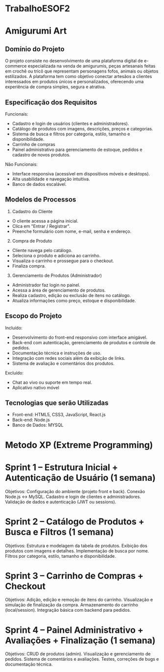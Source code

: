 # TrabalhoESOF2
# Amigurumi Art

## Domínio do Projeto
O projeto consiste no desenvolvimento de uma plataforma digital de e-commerce especializada na venda de amigurumis, peças artesanais feitas em crochê ou tricô que representam personagens fofos, animais ou objetos estilizados. A plataforma tem como objetivo conectar artesãos a clientes interessados em produtos únicos e personalizados, oferecendo uma experiência de compra simples, segura e atrativa.

## Especificação dos Requisitos
Funcionais:
- Cadastro e login de usuários (clientes e administradores).
- Catálogo de produtos com imagens, descrições, preços e categorias.
- Sistema de busca e filtros por categoria, estilo, tamanho e disponibilidade.
- Carrinho de compras
- Painel administrativo para gerenciamento de estoque, pedidos e cadastro de novos produtos.

 Não Funcionais:
- Interface responsiva (acessível em dispositivos móveis e desktops).
- Alta usabilidade e navegação intuitiva.
- Banco de dados escalável.

## Modelos de Processos
1. Cadastro do Cliente
* O cliente acessa a página inicial.
* Clica em "Entrar / Registrar".
* Preenche formulário com nome, e-mail, senha e endereço.

2. Compra de Produto
* Cliente navega pelo catálogo.
* Seleciona o produto e adiciona ao carrinho.
* Visualiza o carrinho e prossegue para o checkout.
* Finaliza compra.

3. Gerenciamento de Produtos (Administrador)
* Administrador faz login no painel.
* Acessa a área de gerenciamento de produtos.
* Realiza cadastro, edição ou exclusão de itens no catálogo.
* Atualiza informações como preço, estoque e disponibilidade.

## Escopo do Projeto
Incluído:
+ Desenvolvimento do front-end responsivo com interface amigável.
+ Back-end com autenticação, gerenciamento de produtos e controle de pedidos.
+ Documentação técnica e instruções de uso.
+ Integração com redes sociais além da exibição de links.
+ Sistema de avaliação e comentários dos produtos.

Excluído:
- Chat ao vivo ou suporte em tempo real.
- Aplicativo nativo móvel

## Tecnologias que serão Utilizadas 
- Front-end: HTML5, CSS3, JavaScript, React.js
- Back-end: Node.js
- Banco de Dados: MYSQL

# Metodo XP (Extreme Programming)
# Sprint 1 – Estrutura Inicial + Autenticação de Usuário (1 semana)
Objetivos:
Configuração do ambiente (projeto front e back).
Conexão Node.js ↔ MySQL.
Cadastro e login de clientes e administradores.
Validação de dados e autenticação (JWT ou sessions).

# Sprint 2 – Catálogo de Produtos + Busca e Filtros (1 semana)
Objetivos:
Estrutura e modelagem da tabela de produtos.
Exibição dos produtos com imagens e detalhes.
Implementação de busca por nome.
Filtros por categoria, estilo, tamanho e disponibilidade.

# Sprint 3 – Carrinho de Compras + Checkout
Objetivos:
Adição, edição e remoção de itens do carrinho.
Visualização e simulação de finalização da compra.
Armazenamento do carrinho (local/session).
Integração básica com backend para pedidos.

# Sprint 4 – Painel Administrativo + Avaliações + Finalização (1 semana)
Objetivos:
CRUD de produtos (admin).
Visualização e gerenciamento de pedidos.
Sistema de comentários e avaliações.
Testes, correções de bugs e documentação técnica.

